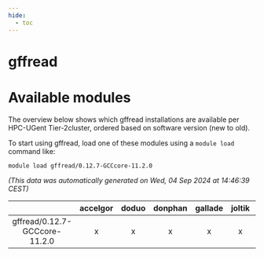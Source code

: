```yaml
---
hide:
  - toc
---
```


gffread
=======

# Available modules


The overview below shows which gffread installations are available per HPC-UGent Tier-2cluster, ordered based on software version (new to old).

To start using gffread, load one of these modules using a `module load` command like:

```shell
module load gffread/0.12.7-GCCcore-11.2.0
```

*(This data was automatically generated on Wed, 04 Sep 2024 at 14:46:39 CEST)*  

| |accelgor|doduo|donphan|gallade|joltik|shinx|skitty|
| :---: | :---: | :---: | :---: | :---: | :---: | :---: | :---: |
|gffread/0.12.7-GCCcore-11.2.0|x|x|x|x|x|-|x|
